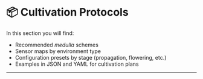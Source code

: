 # 📦 Cultivation Protocols

In this section you will find:

* Recommended *medulla* schemes
* Sensor maps by environment type
* Configuration presets by stage (propagation, flowering, etc.)
* Examples in JSON and YAML for cultivation plans

---